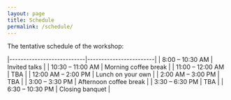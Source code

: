 ```yaml
---
layout: page
title: Schedule
permalink: /schedule/
---
```


The tentative schedule of the workshop:

|---------------------------|------------------------|
| 8:00 &ndash; 10:30 AM     | Invited talks          |
| 10:30 &ndash; 11:00 AM    | Morning coffee break   |
| 11:00 &ndash; 12:00 AM    | TBA                    |
| 12:00 AM &ndash; 2:00 PM  | Lunch on your own      |
| 2:00 AM &ndash; 3:00 PM   | TBA                    |
| 3:00 &ndash; 3:30 PM      | Afternoon coffee break |
| 3:30 &ndash; 6:30 PM      | TBA                    |
| 6:30 &ndash; 10:30 PM     | Closing banquet        |
